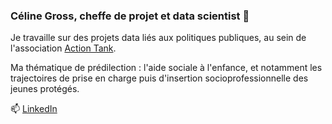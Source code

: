 ### Céline Gross, cheffe de projet et data scientist 👋

Je travaille sur des projets data liés aux politiques publiques, au sein de l'association [Action Tank](https://www.at-entreprise-pauvrete.org/).

Ma thématique de prédilection : l'aide sociale à l'enfance, et notamment les trajectoires de prise en charge puis d'insertion socioprofessionnelle des jeunes protégés.

📫 [LinkedIn](https://www.linkedin.com/in/celinegross/)
